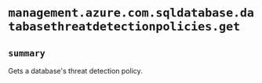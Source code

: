 # `management.azure.com.sqldatabase.databasethreatdetectionpolicies.get`

## `summary`
Gets a database's threat detection policy.


